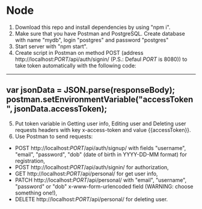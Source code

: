 # Node

1. Download this repo and install dependencies by using "npm i".
2. Make sure that you have Postman and PostgreSQL. Create database with name "mydb", login "postgres" and password "postgres"
3. Start server with "npm start".
4. Create script in Postman on method POST (address http://localhost:*PORT*/api/auth/signin/ (P.S.: Defaul *PORT* is 8080)) to take token automatically with the following code:
---
   var jsonData = JSON.parse(responseBody);
   postman.setEnvironmentVariable("accessToken", jsonData.accessToken);
---
5. Put token variable in Getting user info, Editing user and Deleting user requests headers with key x-access-token and value {{accessToken}}.
6. Use Postman to send requests:
  - POST http://localhost:*PORT*/api/auth/signup/ with fields "username", "email", "password", "dob" (date of birth in YYYY-DD-MM format) for registration,
  - POST http://localhost:*PORT*/api/auth/signin/ for authorization,
  - GET http://localhost:*PORT*/api/personal/ for get user info,
  - PATCH http://localhost:*PORT*/api/personal/ with "email", "username", "password" or "dob" x-www-form-urlencoded field (WARNING: choose something one!),
  - DELETE http://localhost:*PORT*/api/personal/ for deleting user.

